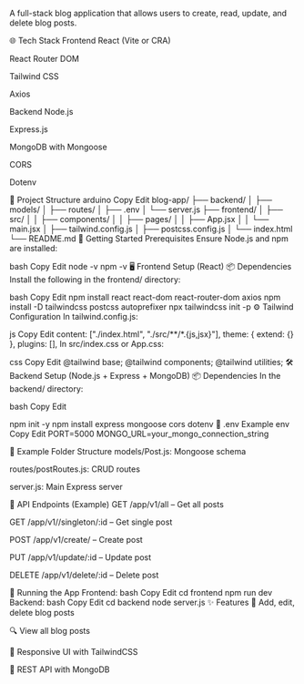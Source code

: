 

A full-stack blog application that allows users to create, read, update, and delete blog posts.

🌐 Tech Stack
Frontend
React (Vite or CRA)

React Router DOM

Tailwind CSS

Axios

Backend
Node.js

Express.js

MongoDB with Mongoose

CORS

Dotenv

📁 Project Structure
arduino
Copy
Edit
blog-app/
├── backend/
│   ├── models/
│   ├── routes/
│   ├── .env
│   └── server.js
├── frontend/
│   ├── src/
│   │   ├── components/
│   │   ├── pages/
│   │   ├── App.jsx
│   │   └── main.jsx
│   ├── tailwind.config.js
│   ├── postcss.config.js
│   └── index.html
└── README.md
🚀 Getting Started
Prerequisites
Ensure Node.js and npm are installed:

bash
Copy
Edit
node -v
npm -v
🖥️ Frontend Setup (React)
📦 Dependencies
Install the following in the frontend/ directory:

bash
Copy
Edit
npm install react react-dom react-router-dom axios
npm install -D tailwindcss postcss autoprefixer
npx tailwindcss init -p
⚙️ Tailwind Configuration
In tailwind.config.js:

js
Copy
Edit
content: ["./index.html", "./src/**/*.{js,jsx}"],
theme: { extend: {} },
plugins: [],
In src/index.css or App.css:

css
Copy
Edit
@tailwind base;
@tailwind components;
@tailwind utilities;
🛠️ Backend Setup (Node.js + Express + MongoDB)
📦 Dependencies
In the backend/ directory:

bash
Copy
Edit


npm init -y
npm install express mongoose cors dotenv
📁 .env Example
env
Copy
Edit
PORT=5000
MONGO_URL=your_mongo_connection_string


📁 Example Folder Structure
models/Post.js: Mongoose schema

routes/postRoutes.js: CRUD routes

server.js: Main Express server




🔗 API Endpoints (Example)
GET /app/v1/all – Get all posts

GET /app/v1//singleton/:id – Get single post

POST /app/v1/create/ – Create post

PUT /app/v1/update/:id – Update post

DELETE /app/v1/delete/:id – Delete post





🔄 Running the App
Frontend:
bash
Copy
Edit
cd frontend
npm run dev
Backend:
bash
Copy
Edit
cd backend
node server.js
✨ Features
📄 Add, edit, delete blog posts

🔍 View all blog posts

🎨 Responsive UI with TailwindCSS

🔗 REST API with MongoDB
